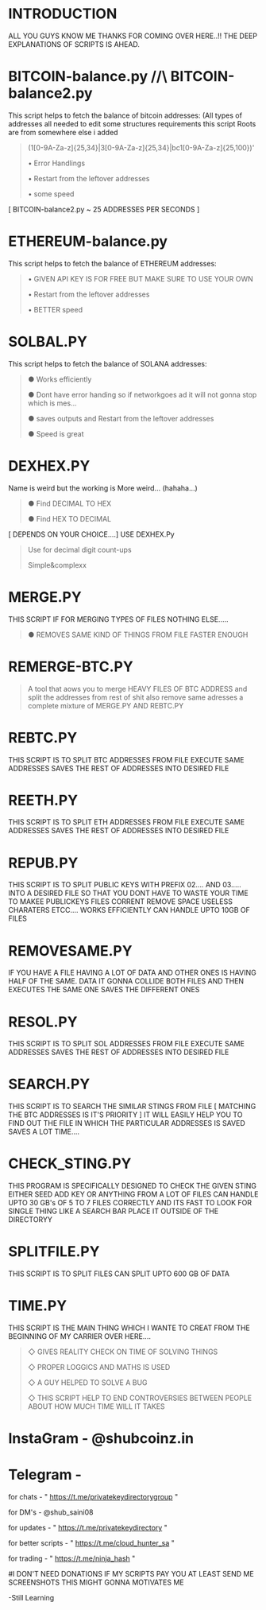 # INTRODUCTION 
ALL YOU GUYS KNOW ME THANKS FOR COMING OVER HERE..!!
THE DEEP EXPLANATIONS OF SCRIPTS IS AHEAD.

# BITCOIN-balance.py //\\ BITCOIN-balance2.py

This script helps to fetch the balance of bitcoin addresses:
(All types of addresses all needed to edit some structures requirements 
this script Roots are from somewhere else i added 

> (1[0-9A-Za-z]{25,34}|3[0-9A-Za-z]{25,34}|bc1[0-9A-Za-z]{25,100})'
> 
> • Error Handlings
> 
> • Restart from the leftover addresses
> 
> • some speed

[ BITCOIN-balance2.py ~ 25 ADDRESSES PER SECONDS ]

# ETHEREUM-balance.py

This script helps to fetch the balance of ETHEREUM addresses:

> • GIVEN API KEY IS FOR FREE BUT MAKE SURE TO USE YOUR OWN
> 
> • Restart from the leftover addresses
> 
> • BETTER speed

# SOLBAL.PY

This script helps to fetch the balance of SOLANA addresses:

> ● Works  efficiently
>
> ● Dont have error handing so if networkgoes ad it will not gonna stop which is mes...
>
> ● saves outputs and Restart from the leftover addresses
>
> ● Speed is great

# DEXHEX.PY

Name is weird but the working is More weird...
(hahaha...)

> ● Find DECIMAL TO HEX
> 
> ● Find HEX TO DECIMAL

[ DEPENDS ON YOUR CHOICE....]
USE DEXHEX.Py

> Use for decimal digit count-ups
> 
> Simple&complexx

# MERGE.PY

THIS SCRIPT IF FOR MERGING TYPES OF FILES NOTHING ELSE.....
> ● REMOVES SAME KIND OF THINGS FROM FILE FASTER ENOUGH

# REMERGE-BTC.PY
> A tool that aows you to merge HEAVY FILES OF BTC ADDRESS and split the addresses from rest of shit also remove same adresses  a complete mixture of MERGE.PY AND REBTC.PY

# REBTC.PY

THIS SCRIPT IS TO SPLIT BTC ADDRESSES FROM FILE 
EXECUTE SAME ADDRESSES  SAVES THE REST OF ADDRESSES INTO DESIRED FILE 

# REETH.PY

THIS SCRIPT IS TO SPLIT ETH ADDRESSES FROM FILE 
EXECUTE SAME ADDRESSES  SAVES THE REST OF ADDRESSES INTO DESIRED FILE 

# REPUB.PY 

THIS SCRIPT IS TO SPLIT PUBLIC KEYS WITH PREFIX 02.... AND 03.....  INTO A DESIRED FILE SO THAT YOU DONT HAVE TO WASTE YOUR TIME TO MAKEE PUBLICKEYS FILES CORRENT REMOVE SPACE USELESS CHARATERS ETCC....
WORKS EFFICIENTLY  CAN HANDLE UPTO 10GB OF FILES

# REMOVESAME.PY

IF YOU HAVE A FILE HAVING A LOT OF DATA AND OTHER ONES IS HAVING HALF OF THE SAME. DATA IT GONNA COLLIDE BOTH FILES AND THEN EXECUTES THE SAME ONE SAVES THE DIFFERENT ONES

# RESOL.PY

THIS SCRIPT IS TO SPLIT SOL ADDRESSES FROM FILE 
EXECUTE SAME ADDRESSES  SAVES THE REST OF ADDRESSES INTO DESIRED FILE 

# SEARCH.PY 

THIS SCRIPT IS TO SEARCH THE SIMILAR STINGS FROM FILE [ MATCHING THE BTC ADDRESSES IS IT'S PRIORITY ] IT WILL EASILY HELP YOU TO FIND OUT THE FILE IN WHICH THE PARTICULAR ADDRESSES IS SAVED SAVES A LOT TIME....

# CHECK_STING.PY
THIS PROGRAM IS SPECIFICALLY DESIGNED TO CHECK THE GIVEN STING EITHER SEED ADD KEY OR ANYTHING FROM A LOT OF FILES
CAN HANDLE UPTO 30 GB's  OF 5 TO 7 FILES CORRECTLY AND ITS FAST TO LOOK FOR SINGLE THING LIKE A SEARCH BAR PLACE IT OUTSIDE OF THE DIRECTORYY

# SPLITFILE.PY

THIS SCRIPT IS TO SPLIT FILES CAN SPLIT UPTO 600 GB OF DATA

# TIME.PY

THIS SCRIPT IS THE MAIN THING WHICH I WANTE TO CREAT FROM THE BEGINNING OF MY CARRIER OVER HERE....

> ◇ GIVES REALITY CHECK ON TIME OF SOLVING THINGS
> 
> ◇ PROPER LOGGICS AND MATHS IS USED
>
> ◇ A GUY HELPED TO SOLVE A BUG
>
> ◇ THIS SCRIPT HELP TO END CONTROVERSIES BETWEEN PEOPLE ABOUT HOW MUCH TIME WILL IT TAKES 


# InstaGram - @shubcoinz.in

# Telegram -

for chats - " https://t.me/privatekeydirectorygroup "

for DM's - @shub_saini08

for updates - " https://t.me/privatekeydirectory "

for better scripts - " https://t.me/cloud_hunter_sa "

for trading - " https://t.me/ninja_hash "

#I DON'T NEED DONATIONS IF MY SCRIPTS PAY YOU AT LEAST SEND ME SCREENSHOTS THIS MIGHT GONNA MOTIVATES ME

-Still Learning
